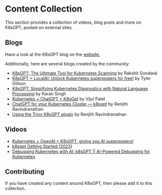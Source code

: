 # Content Collection

This section provides a collection of videos, blog posts and more on K8sGPT, posted on external sites.

## Blogs
Have a look at the K8sGPT blog on the [website.](https://k8sgpt.ai/blog/)

Additionally, here are several blogs created by the community:

* [K8sGPT: The Ultimate Tool for Kubernetes Scanning](https://blog.wemakedevs.org/k8sgpt) by Rakshit Gondwal
* [K8sGPT + LocalAI: Unlock Kubernetes superpowers for free!](https://itnext.io/k8sgpt-localai-unlock-kubernetes-superpowers-for-free-584790de9b65) by Tyler Gillson
* [K8sGPT: Simplifying Kubernetes Diagnostics with Natural Language Processing](https://www.kubetools.io/kubernetes/k8sgpt-simplifying-kubernetes-diagnostics-with-natural-language-processing/) by Karan Singh
* [Kubernetes + ChatGPT = K8sGpt](https://medium.com/@vijulpatel865/kubernetes-chatgpt-k8sgpt-a9199363dd38) by Vijul Patel
* [ChatGPT for your Kubernetes Cluster — k8sgpt](https://medium.com/techbeatly/chatgpt-for-your-kubernetes-cluster-k8sgpt-649f2cad1bd5) by Renjith Ravindranathan
* [Using the Trivy K8sGPT plugin](https://medium.com/techbeatly/k8sgpt-integration-with-aquasec-trivy-22f53c6730bb) by Renjith Ravindranathan

## Videos

* [Kubernetes + OpenAI = K8sGPT, giving you AI superpowers!](https://youtu.be/7WA8XVrod2Y)
* [k8sgpt Getting Started (2023)](https://youtu.be/yhTS1Dlqygc)
* [Debugging Kubernetes with AI: k8sGPT || AI-Powered Debugging for Kubernetes](https://youtu.be/tgt26P4UmmU)

## Contributing

If you have created any content around K8sGPT, then please add it to this collection.